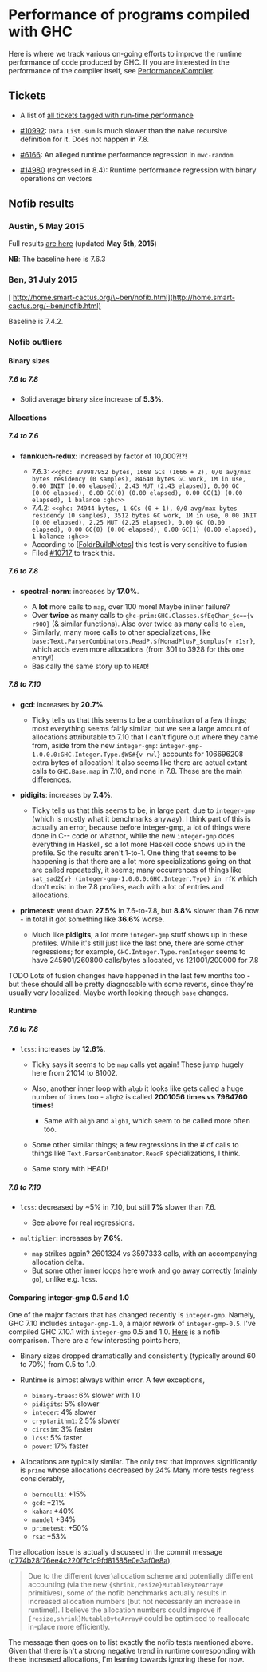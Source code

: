 # Performance of programs compiled with GHC


Here is where we track various on-going efforts to improve the runtime performance of code produced by GHC. If you are interested in the performance of the compiler itself, see [Performance/Compiler](performance/compiler).

## Tickets

- A list of [ all tickets tagged with run-time performance](https://ghc.haskell.org/trac/ghc/query?status=!closed&failure=Runtime+performance+bug&order=id)

- [\#10992](https://gitlab.haskell.org//ghc/ghc/issues/10992): `Data.List.sum` is much slower than the naive recursive definition for it.  Does not happen in 7.8.
- [\#6166](https://gitlab.haskell.org//ghc/ghc/issues/6166): An alleged runtime performance regression in `mwc-random`.

- [\#14980](https://gitlab.haskell.org//ghc/ghc/issues/14980) (regressed in 8.4): Runtime performance regression with binary operations on vectors 

## Nofib results

### Austin, 5 May 2015


Full results [ are here](https://gist.githubusercontent.com/thoughtpolice/498d51153240cc4d899c/raw/9a43f6bbfd642cf4e7b15188f9c0b053d311f7b9/gistfile1.txt) (updated **May 5th, 2015**)

**NB**: The baseline here is 7.6.3

### Ben, 31 July 2015

[ http://home.smart-cactus.org/\~ben/nofib.html](http://home.smart-cactus.org/~ben/nofib.html)


Baseline is 7.4.2.

### Nofib outliers

#### Binary sizes

##### 7.6 to 7.8

- Solid average binary size increase of **5.3%**.

#### Allocations

##### 7.4 to 7.6

- **fannkuch-redux**: increased by factor of 10,000?!?!

  - 7.6.3: `<<ghc: 870987952 bytes, 1668 GCs (1666 + 2), 0/0 avg/max bytes residency (0 samples), 84640 bytes GC work, 1M in use, 0.00 INIT (0.00 elapsed), 2.43 MUT (2.43 elapsed), 0.00 GC (0.00 elapsed), 0.00 GC(0) (0.00 elapsed), 0.00 GC(1) (0.00 elapsed), 1 balance :ghc>>`
  - 7.4.2: `<<ghc: 74944 bytes, 1 GCs (0 + 1), 0/0 avg/max bytes residency (0 samples), 3512 bytes GC work, 1M in use, 0.00 INIT (0.00 elapsed), 2.25 MUT (2.25 elapsed), 0.00 GC (0.00 elapsed), 0.00 GC(0) (0.00 elapsed), 0.00 GC(1) (0.00 elapsed), 1 balance :ghc>>`
  - According to \[[FoldrBuildNotes](foldr-build-notes)\] this test is very sensitive to fusion
  - Filed [\#10717](https://gitlab.haskell.org//ghc/ghc/issues/10717) to track this.

##### 7.6 to 7.8

- **spectral-norm**: increases by **17.0%**.

  - A **lot** more calls to `map`, over 100 more! Maybe inliner failure?
  - Over **twice** as many calls to `ghc-prim:GHC.Classes.$fEqChar_$c=={v r90O}` (& similar functions). Also over twice as many calls to `elem`, 
  - Similarly, many more calls to other specializations, like `base:Text.ParserCombinators.ReadP.$fMonadPlusP_$cmplus{v r1sr}`, which adds even more allocations (from 301 to 3928 for this one entry!)
  - Basically the same story up to `HEAD`!

##### 7.8 to 7.10

- **gcd**: increases by **20.7%**.

  - Ticky tells us that this seems to be a combination of a few things; most everything seems fairly similar, but we see a large amount of allocations attributable to 7.10 that I can't figure out where they came from, aside from the new `integer-gmp`: `integer-gmp-1.0.0.0:GHC.Integer.Type.$WS#{v rwl}` accounts for 106696208 extra bytes of allocation! It also seems like there are actual extant calls to `GHC.Base.map` in 7.10, and none in 7.8. These are the main differences.
- **pidigits**: increases by **7.4%**.

  - Ticky tells us that this seems to be, in large part, due to `integer-gmp` (which is mostly what it benchmarks anyway). I think part of this is actually an error, because before integer-gmp, a lot of things were done in C-- code or whatnot, while the new `integer-gmp` does everything in Haskell, so a lot more Haskell code shows up in the profile. So the results aren't 1-to-1. One thing that seems to be happening is that there are a lot more specializations going on that are called repeatedly, it seems; many occurrences of things like `sat_sad2{v} (integer-gmp-1.0.0.0:GHC.Integer.Type) in rfK` which don't exist in the 7.8 profiles, each with a lot of entries and allocations.
- **primetest**: went down **27.5%** in 7.6-to-7.8, but **8.8%** slower than 7.6 now - in total it got something like **36.6%** worse.

  - Much like **pidigits**, a lot more `integer-gmp` stuff shows up in these profiles. While it's still just like the last one, there are some other regressions; for example, `GHC.Integer.Type.remInteger` seems to have 245901/260800 calls/bytes allocated, vs 121001/200000 for 7.8

TODO Lots of fusion changes have happened in the last few months too - but these should all be pretty diagnosable with some reverts, since they're usually very localized. Maybe worth looking through `base` changes.

#### Runtime

##### 7.6 to 7.8

- `lcss`: increases by **12.6%**.

  - Ticky says it seems to be `map` calls yet again! These jump hugely here from 21014 to 81002.
  - Also, another inner loop with `algb` it looks like gets called a huge number of times too - `algb2` is called **2001056 times vs 7984760 times**!

    - Same with `algb` and `algb1`, which seem to be called more often too.
  - Some other similar things; a few regressions in the \# of calls to things like `Text.ParserCombinator.ReadP` specializations, I think.
  - Same story with HEAD!

##### 7.8 to 7.10

- `lcss`: decreased by \~5% in 7.10, but still **7%** slower than 7.6.

  - See above for real regressions.
- `multiplier`: increases by **7.6%**.

  - `map` strikes again? 2601324 vs 3597333 calls, with an accompanying allocation delta.
  - But some other inner loops here work and go away correctly (mainly `go`), unlike e.g. `lcss`.

#### Comparing integer-gmp 0.5 and 1.0


One of the major factors that has changed recently is `integer-gmp`. Namely, GHC 7.10 includes `integer-gmp-1.0`, a major rework of `integer-gmp-0.5`. I've compiled GHC 7.10.1 with `integer-gmp` 0.5 and 1.0. [ Here](http://home.smart-cactus.org/~ben/nofib.html) is a nofib comparison. There are a few interesting points here,

- Binary sizes dropped dramatically and consistently (typically around 60 to 70%) from 0.5 to 1.0.
- Runtime is almost always within error. A few exceptions,

  - `binary-trees`: 6% slower with 1.0
  - `pidigits`: 5% slower
  - `integer`: 4% slower
  - `cryptarithm1`: 2.5% slower
  - `circsim`: 3% faster
  - `lcss`: 5% faster
  - `power`: 17% faster
- Allocations are typically similar. The only test that improves significantly
  is `prime` whose allocations decreased by 24% Many more tests regress
  considerably,

  - `bernoulli`: +15%
  - `gcd`: +21%
  - `kahan`: +40%
  - `mandel` +34%
  - `primetest`: +50%
  - `rsa`: +53%


The allocation issue is actually discussed in the commit message ([c774b28f76ee4c220f7c1c9fd81585e0e3af0e8a](/trac/ghc/changeset/c774b28f76ee4c220f7c1c9fd81585e0e3af0e8a/ghc)),

>
> Due to the different (over)allocation scheme and potentially different
> accounting (via the new `{shrink,resize}MutableByteArray#` primitives),
> some of the nofib benchmarks actually results in increased allocation
> numbers (but not necessarily an increase in runtime!).  I believe the
> allocation numbers could improve if `{resize,shrink}MutableByteArray#`
> could be optimised to reallocate in-place more efficiently.


The message then goes on to list exactly the nofib tests mentioned above. Given that there isn't a strong negative trend in runtime corresponding with these increased allocations, I'm leaning towards ignoring these for now.
